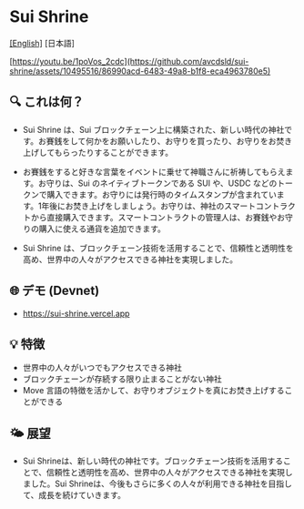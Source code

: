 # Sui Shrine

[\[English\]](./README.md) [日本語]

[https://youtu.be/1poVos_2cdc](https://github.com/avcdsld/sui-shrine/assets/10495516/86990acd-6483-49a8-b1f8-eca4963780e5)

## 🔍 これは何？

- Sui Shrine は、Sui ブロックチェーン上に構築された、新しい時代の神社です。お賽銭をして何かをお願いしたり、お守りを買ったり、お守りをお焚き上げしてもらったりすることができます。

- お賽銭をすると好きな言葉をイベントに乗せて神職さんに祈祷してもらえます。お守りは、Sui のネイティブトークンである SUI や、USDC などのトークンで購入できます。お守りには発行時のタイムスタンプが含まれています。1年後にお焚き上げをしましょう。お守りは、神社のスマートコントラクトから直接購入できます。スマートコントラクトの管理人は、お賽銭やお守りの購入に使える通貨を追加できます。

- Sui Shrine は、ブロックチェーン技術を活用することで、信頼性と透明性を高め、世界中の人々がアクセスできる神社を実現しました。

## 🌐 デモ (Devnet)

- https://sui-shrine.vercel.app

## 💡 特徴

- 世界中の人々がいつでもアクセスできる神社
- ブロックチェーンが存続する限り止まることがない神社
- Move 言語の特徴を活かして、お守りオブジェクトを真にお焚き上げすることができる

## 🌤 展望

- Sui Shrineは、新しい時代の神社です。ブロックチェーン技術を活用することで、信頼性と透明性を高め、世界中の人々がアクセスできる神社を実現しました。Sui Shrineは、今後もさらに多くの人々が利用できる神社を目指して、成長を続けていきます。
